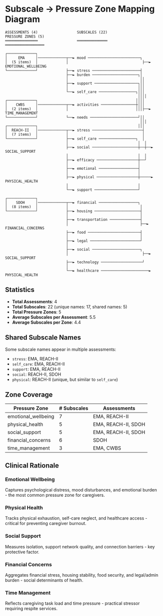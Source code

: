 # Subscale → Pressure Zone Mapping Diagram

```
ASSESSMENTS (4)                  SUBSCALES (22)                    PRESSURE ZONES (5)
═══════════════                  ══════════════                    ══════════════════

┌─────────────┐
│     EMA     │─────────────┬──► mood ────────────────────────┐
│  (5 items)  │             │                                  ├──► EMOTIONAL_WELLBEING
└─────────────┘             ├──► stress ──────────────────────┤
                            ├──► burden ─────────────────────┐│
                            │                                 ││
                            ├──► support ────────────────────┐││
                            │                                │││
                            └──► self_care ─────────────────┐│││
                                                             ││││
┌─────────────┐                                             ││││
│    CWBS     │─────────────┬──► activities ────────────────┼│││
│  (2 items)  │             │                               │││├──► TIME_MANAGEMENT
└─────────────┘             └──► needs ──────────────────────┘││
                                                              │││
┌─────────────┐                                              │││
│  REACH-II   │─────────────┬──► stress ───────────────────────┤
│  (7 items)  │             │                                  │
└─────────────┘             ├──► self_care ─────────────────┐  │
                            │                                │  │
                            ├──► social ─────────────────────┼──┼──► SOCIAL_SUPPORT
                            │                                │  │
                            ├──► efficacy ───────────────────┼──┘
                            │                                │
                            ├──► emotional ──────────────────┤
                            │                                │
                            ├──► physical ───────────────────┼─────► PHYSICAL_HEALTH
                            │                                │
                            └──► support ────────────────────┘

┌─────────────┐
│    SDOH     │─────────────┬──► financial ──────────────────┐
│  (8 items)  │             │                                 │
└─────────────┘             ├──► housing ─────────────────────┤
                            │                                 │
                            ├──► transportation ──────────────┤
                            │                                 ├──► FINANCIAL_CONCERNS
                            ├──► food ────────────────────────┤
                            │                                 │
                            ├──► legal ───────────────────────┘
                            │
                            ├──► social ──────────────────────┐
                            │                                  ├──► SOCIAL_SUPPORT
                            ├──► technology ───────────────────┘
                            │
                            └──► healthcare ──────────────────────► PHYSICAL_HEALTH
```

## Statistics
- **Total Assessments**: 4
- **Total Subscales**: 22 (unique names: 17, shared names: 5)
- **Total Pressure Zones**: 5
- **Average Subscales per Assessment**: 5.5
- **Average Subscales per Zone**: 4.4

## Shared Subscale Names
Some subscale names appear in multiple assessments:
- `stress`: EMA, REACH-II
- `self_care`: EMA, REACH-II
- `support`: EMA, REACH-II
- `social`: REACH-II, SDOH
- `physical`: REACH-II (unique, but similar to `self_care`)

## Zone Coverage
| Pressure Zone          | # Subscales | Assessments                  |
|------------------------|-------------|------------------------------|
| emotional_wellbeing    | 7           | EMA, REACH-II                |
| physical_health        | 5           | EMA, REACH-II, SDOH          |
| social_support         | 5           | EMA, REACH-II, SDOH          |
| financial_concerns     | 6           | SDOH                         |
| time_management        | 3           | EMA, CWBS                    |

## Clinical Rationale

### Emotional Wellbeing
Captures psychological distress, mood disturbances, and emotional burden - the most common pressure zone for caregivers.

### Physical Health
Tracks physical exhaustion, self-care neglect, and healthcare access - critical for preventing caregiver burnout.

### Social Support
Measures isolation, support network quality, and connection barriers - key protective factor.

### Financial Concerns
Aggregates financial stress, housing stability, food security, and legal/admin burden - social determinants of health.

### Time Management
Reflects caregiving task load and time pressure - practical stressor requiring respite services.
